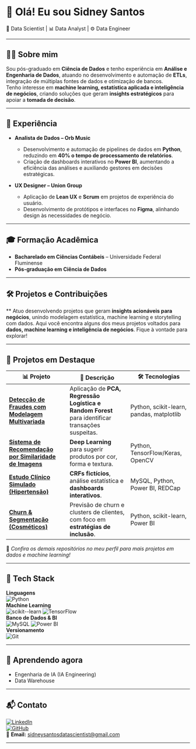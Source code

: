 

# 👋 Olá! Eu sou Sidney Santos  
🔎 Data Scientist | 📊 Data Analyst | ⚙️ Data Engineer  

---

## 👨‍💻 Sobre mim  
Sou pós-graduado em **Ciência de Dados** e tenho experiência em **Análise e Engenharia de Dados**, atuando no desenvolvimento e automação de **ETLs**, integração de múltiplas fontes de dados e otimização de bancos.  
Tenho interesse em **machine learning, estatística aplicada e inteligência de negócios**, criando soluções que geram **insights estratégicos** para apoiar a **tomada de decisão**.  

---

## 💼 Experiência  

- **Analista de Dados – Orb Music**  
  - Desenvolvimento e automação de pipelines de dados em **Python**, reduzindo em **40% o tempo de processamento de relatórios**.  
  - Criação de dashboards interativos no **Power BI**, aumentando a eficiência das análises e auxiliando gestores em decisões estratégicas.  

- **UX Designer – Union Group**  
  - Aplicação de **Lean UX** e **Scrum** em projetos de experiência do usuário.  
  - Desenvolvimento de protótipos e interfaces no **Figma**, alinhando design às necessidades de negócio.  

---

## 🎓 Formação Acadêmica  

- **Bacharelado em Ciências Contábeis** – Universidade Federal Fluminense  
- **Pós-graduação em Ciência de Dados**  

---

## 🛠️ Projetos e Contribuições

** Atuo desenvolvendo projetos que geram **insights acionáveis para negócios**, unindo modelagem estatística, machine learning e storytelling com dados. Aqui você encontra alguns dos meus projetos voltados para **dados, machine learning e inteligência de negócios**. Fique à vontade para explorar!

---

## 🚀 Projetos em Destaque  

| 📊 Projeto | 🔎 Descrição | 🛠️ Tecnologias |
|------------|-------------|----------------|
| [**Detecção de Fraudes com Modelagem Multivariada**](https://github.com/sidneysantos/deteccao-fraudes) | Aplicação de **PCA, Regressão Logística e Random Forest** para identificar transações suspeitas. | Python, scikit-learn, pandas, matplotlib |
| [**Sistema de Recomendação por Similaridade de Imagens**](https://github.com/sidneysantos/recomendacao-imagens) | **Deep Learning** para sugerir produtos por cor, forma e textura. | Python, TensorFlow/Keras, OpenCV |
| [**Estudo Clínico Simulado (Hipertensão)**](https://github.com/sidneysantos/estudo-clinico) | **CRFs fictícios**, análise estatística e **dashboards interativos**. | MySQL, Python, Power BI, REDCap |
| [**Churn & Segmentação (Cosméticos)**](https://github.com/sidneysantos/churn-cosmeticos) | Previsão de churn e clusters de clientes, com foco em **estratégias de inclusão**. | Python, scikit-learn, Power BI |

📌 *Confira os demais repositórios no meu perfil para mais projetos em dados e machine learning!*  

---

## 🧰 Tech Stack  

**Linguagens**  
![Python](https://img.shields.io/badge/Python-3776AB?logo=python&logoColor=white)  
**Machine Learning**  
![scikit--learn](https://img.shields.io/badge/scikit--learn-F7931E?logo=scikitlearn&logoColor=white) ![TensorFlow](https://img.shields.io/badge/TensorFlow-FF6F00?logo=tensorflow&logoColor=white)  
**Banco de Dados & BI**  
![MySQL](https://img.shields.io/badge/MySQL-005C84?logo=mysql&logoColor=white) ![Power BI](https://img.shields.io/badge/Power%20BI-F2C811?logo=powerbi&logoColor=black)  
**Versionamento**  
![Git](https://img.shields.io/badge/Git-F05032?logo=git&logoColor=white)  

---

## 🌱 Aprendendo agora  
- Engenharia de IA (IA Engineering)  
- Data Warehouse  

---

## 📬 Contato  

[![LinkedIn](https://img.shields.io/badge/LinkedIn-0A66C2?logo=linkedin&logoColor=white)](https://www.linkedin.com/in/sidney-santos-analista-de-dados)  
[![GitHub](https://img.shields.io/badge/GitHub-181717?logo=github&logoColor=white)](https://github.com/sidneysantosdatascientist)  
📧 **Email:** sidneysantosdatascientist@gmail.com

---



